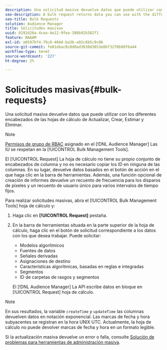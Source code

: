 ```yaml
---
description: Una solicitud masiva devuelve datos que puede utilizar con los diferentes encabezados de las hojas de cálculo de Actualizar, Crear, Estimar y Eliminar.
seo-description: A bulk request returns data you can use with the different headers in the Update, Create, Estimate, and Delete worksheets.
seo-title: Bulk Requests
solution: Audience Manager
title: Solicitudes masivas
uuid: 0192d26a-4cea-4e12-9fea-388b92b382f1
feature: BAAAM
exl-id: a0597bf4-79c8-404d-ba3b-a92c6b5c9c06
source-git-commit: fe01ebac8c0d0ad3630d3853e0bf32f0b00f6a44
workflow-type: tm+mt
source-wordcount: '227'
ht-degree: 2%

---
```


# Solicitudes masivas{#bulk-requests}

Una solicitud masiva devuelve datos que puede utilizar con los diferentes encabezados de las hojas de cálculo de Actualizar, Crear, Estimar y Eliminar.

<!-- 

t_bulk_requests.xml

 -->

>[!NOTE]
>
>[Permisos de grupo de RBAC](../../features/administration/administration-overview.md) asignado en el [!DNL Audience Manager] Las IU se respetan en la [!UICONTROL Bulk Management Tools].

El [!UICONTROL Request] La hoja de cálculo no tiene su propio conjunto de encabezados de columna y no es necesario copiar los ID en ninguna de las columnas. En su lugar, devuelve datos basados en el botón de acción en el que haga clic en la barra de herramientas. Además, una función opcional de creación de informes devuelve un recuento de frecuencia para los disparos de píxeles y un recuento de usuario único para varios intervalos de tiempo fijos.

Para realizar solicitudes masivas, abra el [!UICONTROL Bulk Management Tools] hoja de cálculo y:

1. Haga clic en **[!UICONTROL Request]** pestaña.
2. En la barra de herramientas situada en la parte superior de la hoja de cálculo, haga clic en el botón de solicitud correspondiente a los datos con los que desea trabajar. Puede solicitar:

   * Modelos algorítmicos
   * Fuentes de datos
   * Señales derivadas
   * Asignaciones de destino
   * Características algorítmicas, basadas en reglas e integradas
   * Segmentos 
   * ID de carpetas de rasgos y segmentos

   El [!DNL Audience Manager] La API escribe datos en bloque en [!UICONTROL Request] hoja de cálculo.

>[!NOTE]
>
>En sus resultados, la variable `createTime` y `updateTime` las columnas devuelven datos en notación exponencial. Las marcas de fecha y hora subyacentes se registran en la hora UNIX UTC. Actualmente, la hoja de cálculo no puede devolver marcas de fecha y hora en un formato legible.

Si la actualización masiva devuelve un error o falla, consulte [Solución de problemas para herramientas de administración masiva](../../reference/bulk-management-tools/bulk-troubleshooting.md).
